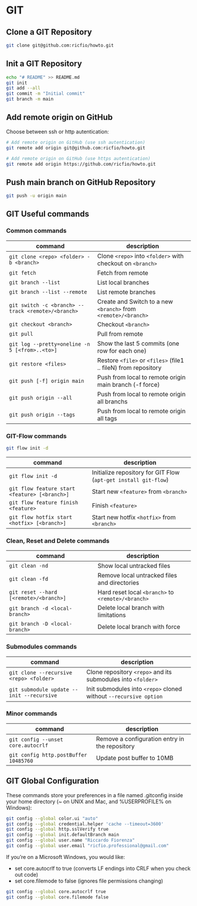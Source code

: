 # GIT

## Clone a GIT Repository

```bash
git clone git@github.com:ricfio/howto.git
```

## Init a GIT Repository

```bash
echo "# README" >> README.md
git init
git add --all
git commit -m "Initial commit"
git branch -m main
```

## Add remote origin on GitHub

Choose between ssh or http autentication:

```bash
# Add remote origin on GitHub (use ssh autentication)
git remote add origin git@github.com:ricfio/howto.git
```

```bash
# Add remote origin on GitHub (use https autentication)
git remote add origin https://github.com/ricfio/howto.git
```

## Push main branch on GitHub Repository

```bash
git push -u origin main
```

## GIT Useful commands

### Common commands

| command                                            | description                                                    |
|----------------------------------------------------|----------------------------------------------------------------|
| `git clone <repo> <folder> -b <branch>`            | Clone `<repo>` into `<folder>` with checkout on `<branch>`     |
| `git fetch`                                        | Fetch from remote                                              |
| `git branch --list`                                | List local branches                                            |
| `git branch --list --remote`                       | List remote branches                                           |
| `git switch -c <branch> --track <remote>/<branch>` | Create and Switch to a new `<branch>` from `<remote>/<branch>` |
| `git checkout <branch>`                            | Checkout `<branch>`                                            |
| `git pull`                                         | Pull from remote                                               |
| `git log --pretty=oneline -n 5 [<from>..<to>]`     | Show the last 5 commits (one row for each one)                 |
| `git restore <files>`                              | Restore `<file>` or `<files>` (file1 .. fileN) from repository |
| `git push [-f] origin main`                        | Push from local to remote origin main branch (-f force)        |
| `git push origin --all`                            | Push from local to remote origin all branchs                   |
| `git push origin --tags`                           | Push from local to remote origin all tags                      |

### GIT-Flow commands

```bash
git flow init -d
```

| command                                       | description                                                         |
|-----------------------------------------------|---------------------------------------------------------------------|
| `git flow init -d`                            | Initialize repository for GIT Flow (`apt-get install git-flow`)     |
| `git flow feature start <feature> [<branch>]` | Start new `<feature>` from `<branch>`                               |
| `git flow feature finish <feature>`           | Finish `<feature>`                                                  |
| `git flow hotfix start <hotfix> [<branch>]`   | Start new hotfix `<hotfix>` from `<branch>`                         |

### Clean, Reset and Delete commands

| command                                       | description                                                         |
|-----------------------------------------------|---------------------------------------------------------------------|
| `git clean -nd`                               | Show local untracked files                                          |
| `git clean -fd`                               | Remove local untracked files and directories                        |
| `git reset --hard [<remote>/<branch>]`        | Hard reset local `<branch>` to `<remote>/<branch>`                  |
| `git branch -d <local-branch>`                | Delete local branch with limitations                                |
| `git branch -D <local-branch>`                | Delete local branch with force                                      |

### Submodules commands

| command                                       | description                                                         |
|-----------------------------------------------|---------------------------------------------------------------------|
| `git clone --recursive <repo> <folder>`       | Clone repository `<repo>` and its submodules into `<folder>`        |
| `git submodule update --init --recursive`     | Init submodules into `<repo>` cloned without `--recursive option`   |

### Minor commands

| command                                       | description                                                         |
|-----------------------------------------------|---------------------------------------------------------------------|
| `git config --unset core.autocrlf`            | Remove a configuration entry in the repository                      |
| `git config http.postBuffer 10485760`         | Update post buffer to 10MB                                          |

## GIT Global Configuration

These commands store your preferences in a file named .gitconfig inside your home directory (~ on UNIX and Mac, and %USERPROFILE% on Windows):  

```bash
git config --global color.ui "auto"
git config --global credential.helper 'cache --timeout=3600'
git config --global http.sslVerify true
git config --global init.defaultBranch main
git config --global user.name "Riccardo Fiorenza"
git config --global user.email "ricfio.professional@gmail.com"
```

If you’re on a Microsoft Windows, you would like:

- set core.autocrlf to true (converts LF endings into CRLF when you check out code)
- set core.filemode to false (ignores file permissions changing)

```bash
git config --global core.autocrlf true
git config --global core.filemode false
```
